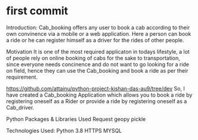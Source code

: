 # first commit
Introduction: 
Cab_booking offers any user to book a cab according to their own convinence via a mobile or a web application.
Here a person can book a ride or he can register himself as a driver for the rides of other people.

Motivation
It is one of the most required applicaton in todays lifestyle, a lot of people rely on online booking of cabs for the sake to transportation, since everyone needs concinence and do not want to go looking for a ride on field, hence they can use the Cab_booking and book a ride as per their requirement.

https://github.com/attainu/python-project-kishan-das-au9/tree/dev
So, I have created a Cab_booking Application which allows you to book a ride by registering oneself as a Rider or provide a ride by registering oneself as a Cab_driver.


Python Packages & Libraries Used
Request
geopy
pickle

Technologies Used:
Python 3.8
HTTPS
MYSQL



